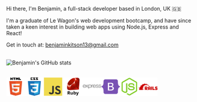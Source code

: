 Hi there, I'm Benjamin, a full-stack developer based in London, UK 🇬🇧

I'm a graduate of Le Wagon's web development bootcamp, and have since taken a keen interest in building web apps using Node.js, Express and React!

Get in touch at: benjaminkitson13@gmail.com
<br>
<br>

![Benjamin's GitHub stats](https://github-readme-stats.vercel.app/api?username=benjaminkitson&show_icons=true)
<br>
<br>

<img src="https://raw.githubusercontent.com/devicons/devicon/master/icons/html5/html5-original-wordmark.svg" alt="postgresql" width="50" height="50" style="max-width: 100%;"><img src="https://raw.githubusercontent.com/devicons/devicon/master/icons/css3/css3-original-wordmark.svg" alt="css3" width="50" height="50" style="max-width: 100%;"><img src="https://raw.githubusercontent.com/devicons/devicon/master/icons/javascript/javascript-original.svg" alt="javascript" width="50" height="50" style="max-width: 100%;"></img> <img src="https://raw.githubusercontent.com/devicons/devicon/master/icons/ruby/ruby-original-wordmark.svg" alt="ruby" width="50" height="50" style="max-width: 100%;"></img><img src="https://raw.githubusercontent.com/devicons/devicon/master/icons/express/express-original-wordmark.svg" alt="node" width="50" height="50" style="max-width: 100%;"></img><img src="https://raw.githubusercontent.com/devicons/devicon/master/icons/bootstrap/bootstrap-plain.svg" alt="node" width="50" height="50" style="max-width: 100%;"></img><img src="https://raw.githubusercontent.com/devicons/devicon/master/icons/nodejs/nodejs-original.svg" alt="node" width="50" height="50" style="max-width: 100%;"><img src="https://raw.githubusercontent.com/devicons/devicon/master/icons/rails/rails-plain-wordmark.svg" alt="node" width="50" height="50" style="max-width: 100%;">


